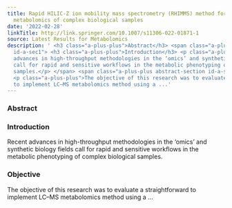 ```yaml
---
title: Rapid HILIC-Z ion mobility mass spectrometry (RHIMMS) method for untargeted
  metabolomics of complex biological samples
date: '2022-02-28'
linkTitle: http://link.springer.com/10.1007/s11306-022-01871-1
source: Latest Results for Metabolomics
description: ' <h3 class="a-plus-plus">Abstract</h3> <span class="a-plus-plus abstract-section
  id-a-sec1"> <h3 class="a-plus-plus">Introduction</h3> <p class="a-plus-plus">Recent
  advances in high-throughput methodologies in the ‘omics’ and synthetic biology fields
  call for rapid and sensitive workflows in the metabolic phenotyping of complex biological
  samples.</p> </span> <span class="a-plus-plus abstract-section id-a-sec2"> <h3 class="a-plus-plus">Objective</h3>
  <p class="a-plus-plus">The objective of this research was to evaluate a straightforward
  to implement LC–MS metabolomics method using a ...'
---
```

 <h3 class="a-plus-plus">Abstract</h3> <span class="a-plus-plus abstract-section id-a-sec1"> <h3 class="a-plus-plus">Introduction</h3> <p class="a-plus-plus">Recent advances in high-throughput methodologies in the ‘omics’ and synthetic biology fields call for rapid and sensitive workflows in the metabolic phenotyping of complex biological samples.</p> </span> <span class="a-plus-plus abstract-section id-a-sec2"> <h3 class="a-plus-plus">Objective</h3> <p class="a-plus-plus">The objective of this research was to evaluate a straightforward to implement LC–MS metabolomics method using a ...